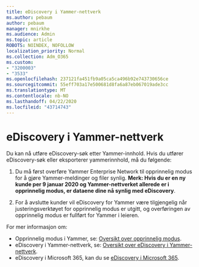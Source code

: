 ```yaml
---
title: eDiscovery i Yammer-nettverk
ms.author: pebaum
author: pebaum
manager: mnirkhe
ms.audience: Admin
ms.topic: article
ROBOTS: NOINDEX, NOFOLLOW
localization_priority: Normal
ms.collection: Adm_O365
ms.custom:
- "3200003"
- "3533"
ms.openlocfilehash: 237121fa451fb9a05ca5ca496b92e743730656ce
ms.sourcegitcommit: 55eff703a17e500681d8fa6a87eb067019ade3cc
ms.translationtype: MT
ms.contentlocale: nb-NO
ms.lasthandoff: 04/22/2020
ms.locfileid: "43714743"
---
```

# <a name="ediscovery-in-yammer-networks"></a>eDiscovery i Yammer-nettverk

Du kan nå utføre eDiscovery-søk etter Yammer-innhold.  Hvis du utfører eDiscovery-søk eller eksporterer yammerinnhold, må du følgende:

1. Du må først overføre Yammer Enterprise Network til opprinnelig modus for å gjøre Yammer-meldinger og filer synlig. **Merk: Hvis du er en ny kunde per 9 januar 2020 og Yammer-nettverket allerede er i opprinnelig modus, er dataene dine nå synlig med eDiscovery**.

2. For å avslutte kunder vil eDiscovery for Yammer være tilgjengelig når justeringsverktøyet for opprinnelig modus er utgitt, og overføringen av opprinnelig modus er fullført for Yammer i leieren.

For mer informasjon om:

- Opprinnelig modus i Yammer, se: [Oversikt over opprinnelig modus](https://docs.microsoft.com/yammer/configure-your-yammer-network/overview-native-mode).
- eDiscovery i Yammer-nettverk, se: [Oversikt over eDiscovery i Yammer-nettverk](https://docs.microsoft.com/yammer/manage-security-and-compliance/overview-of-ediscovery).
- eDiscovery i Microsoft 365, kan du se [eDiscovery i Microsoft 365](https://docs.microsoft.com/microsoft-365/compliance/ediscovery).
